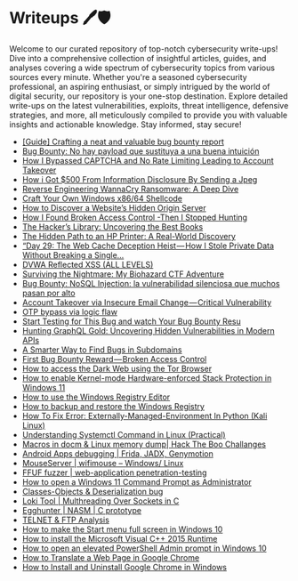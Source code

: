 # Writeups 🖊️🛡️
Welcome to our curated repository of top-notch cybersecurity write-ups! Dive into a comprehensive collection of insightful articles, guides, and analyses covering a wide spectrum of cybersecurity topics from various sources every minute. Whether you're a seasoned cybersecurity professional, an aspiring enthusiast, or simply intrigued by the world of digital security, our repository is your one-stop destination. Explore detailed write-ups on the latest vulnerabilities, exploits, threat intelligence, defensive strategies, and more, all meticulously compiled to provide you with valuable insights and actionable knowledge. Stay informed, stay secure!
<!-- WRITEUPS:START -->
- [[Guide] Crafting a neat and valuable bug bounty report](https://medium.com/@pm_/guide-crafting-a-neat-and-valuable-bug-bounty-report-0bf1bc933bdc?source=rss------bug_bounty_writeup-5)
- [Bug Bounty: No hay payload que sustituya a una buena intuición](https://gorkaaa.medium.com/bug-bounty-no-hay-payload-que-sustituya-a-una-buena-intuici%C3%B3n-49c7f079f32c?source=rss------bug_bounty_writeup-5)
- [How I Bypassed CAPTCHA and No Rate Limiting Leading to Account Takeover](https://medium.com/@youssefawad1357/bypassing-captcha-with-no-rate-limiting-potentially-leading-to-ato-0a7714c9042d?source=rss------bug_bounty_writeup-5)
- [How i Got $500 From Information Disclosure By Sending a Jpeg](https://infosecwriteups.com/how-i-got-500-from-information-disclosure-by-sending-a-jpeg-e273d1b94da1?source=rss----7b722bfd1b8d---4)
- [Reverse Engineering WannaCry Ransomware: A Deep Dive](https://infosecwriteups.com/reverse-engineering-wannacry-ransomware-a-deep-dive-86ee4a8d7c7a?source=rss----7b722bfd1b8d---4)
- [Craft Your Own Windows x86/64 Shellcode](https://infosecwriteups.com/craft-your-own-windows-x86-64-shellcode-31b321d1933c?source=rss----7b722bfd1b8d---4)
- [How to Discover a Website’s Hidden Origin Server](https://infosecwriteups.com/how-to-discover-a-websites-hidden-origin-server-3e3f25d5be39?source=rss----7b722bfd1b8d---4)
- [How I Found Broken Access Control -Then I Stopped Hunting](https://infosecwriteups.com/how-i-found-broken-access-control-then-i-stopped-hunting-a48187e8702a?source=rss----7b722bfd1b8d---4)
- [The Hacker’s Library: Uncovering the Best Books](https://infosecwriteups.com/the-hackers-library-uncovering-the-best-books-bd5dce11e7a6?source=rss----7b722bfd1b8d---4)
- [The Hidden Path to an HP Printer: A Real-World Discovery](https://infosecwriteups.com/the-hidden-path-to-an-hp-printer-a-real-world-discovery-4b05187a8271?source=rss----7b722bfd1b8d---4)
- [“Day 29: The Web Cache Deception Heist — How I Stole Private Data Without Breaking a Single…](https://infosecwriteups.com/day-29-the-web-cache-deception-heist-how-i-stole-private-data-without-breaking-a-single-276b8667a4cf?source=rss----7b722bfd1b8d---4)
- [DVWA Reflected XSS &lpar;ALL LEVELS&rpar;](https://infosecwriteups.com/dvwa-reflected-xss-all-levels-616e561dd674?source=rss----7b722bfd1b8d---4)
- [Surviving the Nightmare: My Biohazard CTF Adventure](https://infosecwriteups.com/surviving-the-nightmare-my-biohazard-ctf-adventure-e9e5d4ff13e2?source=rss----7b722bfd1b8d---4)
- [Bug Bounty: NoSQL Injection: la vulnerabilidad silenciosa que muchos pasan por alto](https://gorkaaa.medium.com/bug-bounty-nosql-injection-la-vulnerabilidad-silenciosa-que-muchos-pasan-por-alto-0a1b45f53bd7?source=rss------bug_bounty_writeup-5)
- [Account Takeover via Insecure Email Change — Critical Vulnerability](https://medium.com/@0xalr/account-takeover-via-insecure-email-change-critical-vulnerability-b67d44d7f600?source=rss------bug_bounty_writeup-5)
- [OTP bypass via logic flaw](https://medium.com/@moatymohamed897/otp-bypass-via-logic-flaw-8a5c96f84fab?source=rss------bug_bounty_writeup-5)
- [Start Testing for This Bug and watch Your Bug Bounty Resu](https://medium.com/@jeosantos2005/start-testing-for-this-bug-and-watch-your-bug-bounty-resu-091602b301b5?source=rss------bug_bounty_writeup-5)
- [Hunting GraphQL Gold: Uncovering Hidden Vulnerabilities in Modern APIs](https://infosecwriteups.com/hunting-graphql-gold-uncovering-hidden-vulnerabilities-in-modern-apis-ae3c3dbf462d?source=rss------bug_bounty_writeup-5)
- [A Smarter Way to Find Bugs in Subdomains](https://osintteam.blog/a-smarter-way-to-find-bugs-in-subdomains-8df5bc504aa2?source=rss------bug_bounty_writeup-5)
- [First Bug Bounty Reward — Broken Access Control](https://medium.com/@defidev59/first-bug-bounty-reward-broken-access-control-e63ba29789f7?source=rss------bug_bounty_writeup-5)
- [How to access the Dark Web using the Tor Browser](https://www.bleepingcomputer.com/tutorials/how-to-access-the-dark-web-using-the-tor-browser/)
- [How to enable Kernel-mode Hardware-enforced Stack Protection in Windows 11](https://www.bleepingcomputer.com/tutorials/how-to-enable-kernel-mode-hardware-enforced-stack-protection-in-windows-11/)
- [How to use the Windows Registry Editor](https://www.bleepingcomputer.com/tutorials/how-to-use-the-windows-registry-editor/)
- [How to backup and restore the Windows Registry](https://www.bleepingcomputer.com/tutorials/how-to-backup-and-restore-the-windows-registry/)
- [How To Fix Error: Externally-Managed-Environment In Python &lpar;Kali Linux&rpar;](https://technicalnavigator.in/how-to-fix-error-externally-managed-environment-in-python-kali-linux/)
- [Understanding Systemctl Command in Linux &lpar;Practical&rpar;](https://technicalnavigator.in/understanding-systemctl-command-in-linux-practical/)
- [Macros in docm &amp; Linux memory dump| Hack The Boo  Challanges](https://technicalnavigator.in/macros-in-docm-linux-memory-dump-hack-the-boo-challanges/)
- [Android Apps debugging |  Frida, JADX, Genymotion](https://technicalnavigator.in/android-apps-debugging-frida-jadx-genymotion/)
- [MouseServer | wifimouse – Windows/ Linux](https://technicalnavigator.in/mouseserver-wifimouse-windows-linux/)
- [FFUF fuzzer | web-application penetration-testing](https://technicalnavigator.in/ffuf-fuzzer-web-application-penetration-testing/)
- [How to open a Windows 11 Command Prompt as Administrator](https://www.bleepingcomputer.com/tutorials/how-to-open-a-windows-11-command-prompt-as-administrator/)
- [Classes-Objects &amp; Deserialization bug](https://technicalnavigator.in/classes-objects-deserialization-bug/)
- [Loki Tool | Multhreading Over Sockets in C](https://technicalnavigator.in/loki-tool-multhreading-over-sockets-in-c/)
- [Egghunter | NASM | C prototype](https://technicalnavigator.in/egghunter-nasm-c-prototype/)
- [TELNET &amp; FTP Analysis](https://technicalnavigator.in/telnet-ftp-analysis/)
- [How to make the Start menu full screen in Windows 10](https://www.bleepingcomputer.com/tutorials/how-to-make-the-start-menu-full-screen-in-windows-10/)
- [How to install the Microsoft Visual C++ 2015 Runtime](https://www.bleepingcomputer.com/tutorials/how-to-install-the-microsoft-visual-c-2015-runtime/)
- [How to open an elevated PowerShell Admin prompt in Windows 10](https://www.bleepingcomputer.com/tutorials/how-to-open-an-elevated-powershell-admin-prompt-in-windows-10/)
- [How to Translate a Web Page in Google Chrome](https://www.bleepingcomputer.com/tutorials/how-to-translate-a-web-page-in-google-chrome/)
- [How to Install and Uninstall Google Chrome in Windows](https://www.bleepingcomputer.com/tutorials/how-to-install-and-uninstall-google-chrome-in-windows/)
<!-- WRITEUPS:END -->
